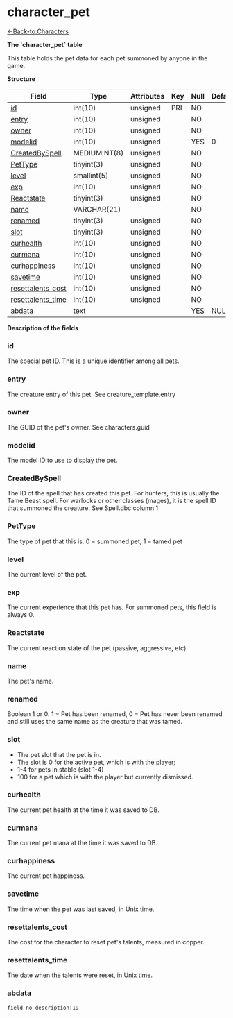 # character\_pet

[<-Back-to:Characters](database-characters.md)

**The \`character\_pet\` table**

This table holds the pet data for each pet summoned by anyone in the game.

**Structure**

| Field                   | Type         | Attributes | Key | Null | Default | Extra | Comment |
|-------------------------|--------------|------------|-----|------|---------|-------|---------|
| [id][1]                 | int(10)      | unsigned   | PRI | NO   |         |       |         |
| [entry][2]              | int(10)      | unsigned   |     | NO   |         |       |         |
| [owner][3]              | int(10)      | unsigned   |     | NO   |         |       |         |
| [modelid][4]            | int(10)      | unsigned   |     | YES  | 0       |       |         |
| [CreatedBySpell][5]     | MEDIUMINT(8) | unsigned   |     | NO   |         |       |         |
| [PetType][6]            | tinyint(3)   | unsigned   |     | NO   |         |       |         |
| [level][7]              | smallint(5)  | unsigned   |     | NO   |         |       |         |
| [exp][8]                | int(10)      | unsigned   |     | NO   |         |       |         |
| [Reactstate][9]         | tinyint(3)   | unsigned   |     | NO   |         |       |         |
| [name][10]              | VARCHAR(21)  |            |     | NO   |         |       |         |
| [renamed][11]           | tinyint(3)   | unsigned   |     | NO   |         |       |         |
| [slot][12]              | tinyint(3)   | unsigned   |     | NO   |         |       |         |
| [curhealth][13]         | int(10)      | unsigned   |     | NO   |         |       |         |
| [curmana][14]           | int(10)      | unsigned   |     | NO   |         |       |         |
| [curhappiness][15]      | int(10)      | unsigned   |     | NO   |         |       |         |
| [savetime][16]          | int(10)      | unsigned   |     | NO   |         |       |         |
| [resettalents_cost][17] | int(10)      | unsigned   |     | NO   |         |       |         |
| [resettalents_time][18] | int(10)      | unsigned   |     | NO   |         |       |         |
| [abdata][19]            | text         |            |     | YES  | NULL    |       |         |

[1]: #id
[2]: #entry
[3]: #owner
[4]: #modelid
[5]: #createdbyspell
[6]: #pettype
[7]: #level
[8]: #exp
[9]: #reactstate
[10]: #name
[11]: #renamed
[12]: #slot
[13]: #curhealth
[14]: #curmana
[15]: #curhappiness
[16]: #savetime
[17]: #resettalents_cost
[18]: #resettalents_time
[19]: #abdata

**Description of the fields**

### id

The special pet ID. This is a unique identifier among all pets.

### entry

The creature entry of this pet. See creature\_template.entry

### owner

The GUID of the pet's owner. See characters.guid

### modelid

The model ID to use to display the pet.

### CreatedBySpell

The ID of the spell that has created this pet. For hunters, this is usually the Tame Beast spell. For warlocks or other classes (mages), it is the spell ID that summoned the creature. See Spell.dbc column 1

### PetType

The type of pet that this is. 0 = summoned pet, 1 = tamed pet

### level

The current level of the pet.

### exp

The current experience that this pet has. For summoned pets, this field is always 0.

### Reactstate

The current reaction state of the pet (passive, aggressive, etc).

### name

The pet's name.

### renamed

Boolean 1 or 0. 1 = Pet has been renamed, 0 = Pet has never been renamed and still uses the same name as the creature that was tamed.

### slot

- The pet slot that the pet is in.
- The slot is 0 for the active pet, which is with the player;
- 1-4 for pets in stable (slot 1-4)
- 100 for a pet which is with the player but currently dismissed.

### curhealth

The current pet health at the time it was saved to DB.

### curmana

The current pet mana at the time it was saved to DB.

### curhappiness

The current pet happiness.

### savetime

The time when the pet was last saved, in Unix time.

### resettalents\_cost

The cost for the character to reset pet's talents, measured in copper.

### resettalents\_time

The date when the talents were reset, in Unix time.

### abdata

`field-no-description|19`
